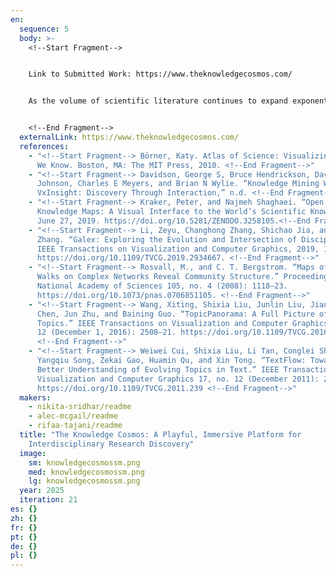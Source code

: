 ```yaml
---
en:
  sequence: 5
  body: >-
    <﻿!--Start Fragment-->


    L﻿ink to Submitted Work: https://www.theknowledgecosmos.com/


    As the volume of scientific literature continues to expand exponentially, traditional research tools struggle to keep pace—often reinforcing disciplinary silos and limiting opportunities for discovery. The Knowledge Cosmos reimagines research exploration through an interactive, 3D visualization platform that treats science not as a static repository, but as a navigable universe. By spatializing 17 million academic papers based on semantic similarity, the platform enables users to explore the structure of knowledge intuitively, uncover interdisciplinary connections, and identify under-explored gaps. Drawing on principles of play, immersion, and serendipity, The Knowledge Cosmos democratizes the bird’s-eye view of research and encourages curiosity-driven inquiry among a wide range of users—from students and educators to independent thinkers and lifelong learners.


    <﻿!--End Fragment-->
  externalLink: https://www.theknowledgecosmos.com/
  references:
    - "<﻿!--Start Fragment--> Börner, Katy. Atlas of Science: Visualizing What
      We Know. Boston, MA: The MIT Press, 2010. <!--End Fragment-->"
    - "<﻿!--Start Fragment--> Davidson, George S, Bruce Hendrickson, David K
      Johnson, Charles E Meyers, and Brian N Wylie. “Knowledge Mining With
      VxInsight: Discovery Through Interaction,” n.d. <!--End Fragment-->"
    - "<﻿!--Start Fragment--> Kraker, Peter, and Najmeh Shaghaei. “Open
      Knowledge Maps: A Visual Interface to the World’s Scientific Knowledge,”
      June 27, 2019. https://doi.org/10.5281/ZENODO.3258105.<!--End Fragment-->"
    - "<﻿!--Start Fragment--> Li, Zeyu, Changhong Zhang, Shichao Jia, and Jiawan
      Zhang. “Galex: Exploring the Evolution and Intersection of Disciplines.”
      IEEE Transactions on Visualization and Computer Graphics, 2019, 1–1.
      https://doi.org/10.1109/TVCG.2019.2934667. <!--End Fragment-->"
    - "<﻿!--Start Fragment--> Rosvall, M., and C. T. Bergstrom. “Maps of Random
      Walks on Complex Networks Reveal Community Structure.” Proceedings of the
      National Academy of Sciences 105, no. 4 (2008): 1118–23.
      https://doi.org/10.1073/pnas.0706851105. <!--End Fragment-->"
    - "<﻿!--Start Fragment--> Wang, Xiting, Shixia Liu, Junlin Liu, Jianfei
      Chen, Jun Zhu, and Baining Guo. “TopicPanorama: A Full Picture of Relevant
      Topics.” IEEE Transactions on Visualization and Computer Graphics 22, no.
      12 (December 1, 2016): 2508–21. https://doi.org/10.1109/TVCG.2016.2515592.
      <!--End Fragment-->"
    - "<﻿!--Start Fragment--> Weiwei Cui, Shixia Liu, Li Tan, Conglei Shi,
      Yangqiu Song, Zekai Gao, Huamin Qu, and Xin Tong. “TextFlow: Towards
      Better Understanding of Evolving Topics in Text.” IEEE Transactions on
      Visualization and Computer Graphics 17, no. 12 (December 2011): 2412–21.
      https://doi.org/10.1109/TVCG.2011.239 <!--End Fragment-->"
  makers:
    - nikita-sridhar/readme
    - alec-mcgail/readme
    - rifaa-tajani/readme
  title: "The Knowledge Cosmos: A Playful, Immersive Platform for
    Interdisciplinary Research Discovery"
  image:
    sm: knowledgecosmossm.png
    med: knowledgecosmossm.png
    lg: knowledgecosmossm.png
  year: 2025
  iteration: 21
es: {}
zh: {}
fr: {}
pt: {}
de: {}
pl: {}
---
```

